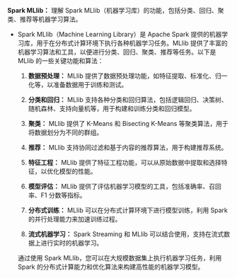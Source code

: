 **Spark MLlib：** 理解 Spark MLlib（机器学习库）的功能，包括分类、回归、聚类、推荐等机器学习算法。

- Spark MLlib（Machine Learning Library）是 Apache Spark 提供的机器学习库，用于在分布式计算环境下执行各种机器学习任务。MLlib 提供了丰富的机器学习算法和工具，以便进行分类、回归、聚类、推荐等任务。以下是 MLlib 的一些关键功能和算法：

  1. **数据预处理：** MLlib 提供了数据预处理功能，如特征提取、标准化、归一化等，以准备数据用于训练和测试。

  2. **分类和回归：** MLlib 支持各种分类和回归算法，包括逻辑回归、决策树、随机森林、支持向量机等，用于构建和训练分类和回归模型。

  3. **聚类：** MLlib 提供了 K-Means 和 Bisecting K-Means 等聚类算法，用于将数据划分为不同的群组。

  4. **推荐：** MLlib 支持协同过滤和基于内容的推荐算法，用于构建推荐系统。

  5. **特征工程：** MLlib 提供了特征工程功能，可以从原始数据中提取和选择特征，以优化模型的性能。

  6. **模型评估：** MLlib 提供了评估机器学习模型的工具，包括准确率、召回率、F1 分数等指标。

  7. **分布式训练：** MLlib 可以在分布式计算环境下进行模型训练，利用 Spark 的并行处理能力来加速训练过程。

  8. **流式机器学习：** Spark Streaming 和 MLlib 可以结合使用，支持在流式数据上进行实时的机器学习。

  通过使用 Spark MLlib，您可以在大规模数据集上执行机器学习任务，利用 Spark 的分布式计算能力和优化算法来构建高性能的机器学习模型。